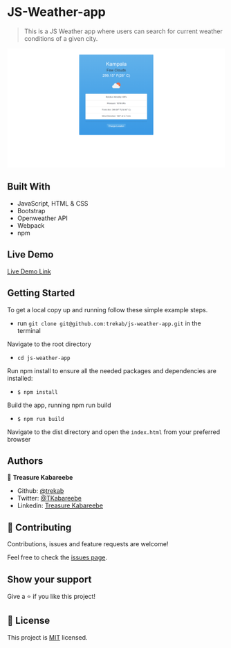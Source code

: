 # JS-Weather-app

> This is a JS Weather app where users can search for current weather conditions of a given city.

![screenshot](./weather-app.png)

## Built With

- JavaScript, HTML & CSS
- Bootstrap
- Openweather API
- Webpack
- npm

## Live Demo

[Live Demo Link](https://trekabs-js-weather-app.netlify.app/)


## Getting Started

To get a local copy up and running follow these simple example steps.
- run `git clone git@github.com:trekab/js-weather-app.git` in the terminal

Navigate to the root directory
- `cd js-weather-app`

Run npm install to ensure all the needed packages and dependencies are installed:
- `$ npm install`

Build the app, running npm run build
- `$ npm run build`

Navigate to the dist directory and open the `index.html` from your preferred browser

## Authors

👤 **Treasure Kabareebe**

- Github: [@trekab](https://github.com/trekab)
- Twitter: [@TKabareebe](https://twitter.com/TKabareebe)
- Linkedin: [Treasure Kabareebe](https://www.linkedin.com/in/treasure-kabareebe/)

## 🤝 Contributing

Contributions, issues and feature requests are welcome!

Feel free to check the [issues page](issues/).

## Show your support

Give a ⭐️ if you like this project!

## 📝 License

This project is [MIT](lic.url) licensed.
